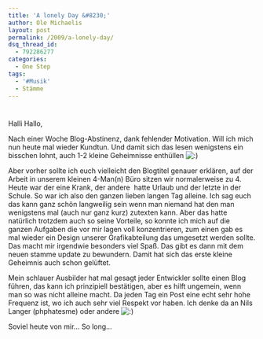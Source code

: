 ```yaml
---
title: 'A lonely Day &#8230;'
author: Ole Michaelis
layout: post
permalink: /2009/a-lonely-day/
dsq_thread_id:
  - 792286277
categories:
  - One Step
tags:
  - '#Musik'
  - Stämme
---
```

# 

Halli Hallo,

Nach einer Woche Blog-Abstinenz, dank fehlender Motivation. Will ich mich nun heute mal wieder Kundtun. Und damit sich das lesen wenigstens ein bisschen lohnt, auch 1-2 kleine Geheimnisse enthüllen ![:)][1] 

 [1]: http://blog.codestars.eu/wp-includes/images/smilies/icon_smile.gif

Aber vorher sollte ich euch vielleicht den Blogtitel genauer erklären, auf der Arbeit in unserem kleinen 4-Man(n) Büro sitzen wir normalerweise zu 4. Heute war der eine Krank, der andere  hatte Urlaub und der letzte in der Schule. So war ich also den ganzen lieben langen Tag alleine. Ich sag euch das kann ganz schön langweilig sein wenn man niemand hat den man wenigstens mal (auch nur ganz kurz) zutexten kann. Aber das hatte natürlich trotzdem auch so seine Vorteile, so konnte ich mich auf die ganzen Aufgaben die vor mir lagen voll konzentrieren, zum einen gab es mal wieder ein Design unserer Grafikabteilung das umgesetzt werden sollte. Das macht mir irgendwie besonders viel Spaß. Das gibt es dann mit dem neuen stamme update zu bewundern. Damit hat sich das erste kleine Geheimnis auch schon gelüftet.

Mein schlauer Ausbilder hat mal gesagt jeder Entwickler sollte einen Blog führen, das kann ich prinzipiell bestätigen, aber es hilft ungemein, wenn man so was nicht alleine macht. Da jeden Tag ein Post eine echt sehr hohe Frequenz ist, wo ich auch sehr viel Respekt vor haben. Ich denke da an Nils Langer (phphatesme) oder andere ![:)][1] 

Soviel heute von mir… So long…

